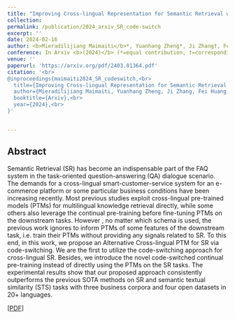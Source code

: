 ```yaml
---
title: "Improving Cross-lingual Representation for Semantic Retrieval with Code-switching"
collection: 
permalink: /publication/2024_arxiv_SR_code-switch
excerpt: ''
date: 2024-02-16
author: <b>Mieradilijiang Maimaiti</b>*, Yuanhang Zheng*, Ji Zhang†, Fei Huang, Yue Zhang, Wenpei Luo, and Kaiyu Huang
conference: In Arxiv <b>(2024)</b> (*=equal contribution, †=corresponding author)
venue: ''
paperurl: 'https://arxiv.org/pdf/2403.01364.pdf'
citation: '<br>
@inproceedings{maimaiti2024_SR_codeswitch,<br>
  title={Improving Cross-lingual Representation for Semantic Retrieval with Code-switching},<br>
  author={Mieradilijiang Maimaiti, Yuanhang Zheng, Ji Zhang, Fei Huang, Yue Zhang, Wenpei Luo, Kaiyu Huang},<br>
  booktitle={Arxiv},<br>
  year={2024},<br>
}'


---
```

<h2><strong>Abstract</strong></h2>
Semantic Retrieval (SR) has become an indispensable part of the FAQ system in the task-oriented question-answering (QA) dialogue scenario. 
The demands for a cross-lingual smart-customer-service system for an e-commerce platform or some particular business conditions have been increasing recently. 
Most previous studies exploit cross-lingual pre-trained models (PTMs) for multilingual knowledge retrieval directly, while some others also leverage the continual pre-training before fine-tuning PTMs on the downstream tasks. 
However , no matter which schema is used, the previous work ignores to inform PTMs of some features of the downstream task, i.e. train their PTMs without providing any signals related to SR. 
To this end, in this work, we propose an Alternative Cross-lingual PTM for SR via code-switching. We are the first to utilize the code-switching approach for cross-lingual SR. 
Besides, we introduce the novel code-switched continual pre-training instead of directly using the PTMs on the SR tasks. 
The experimental results show that our proposed approach consistently outperforms the previous SOTA methods on SR and semantic textual similarity (STS) tasks 
with three business corpora and four open datasets in 20+ languages.

\[[PDF](https://arxiv.org/pdf/2403.01364.pdf)\]
